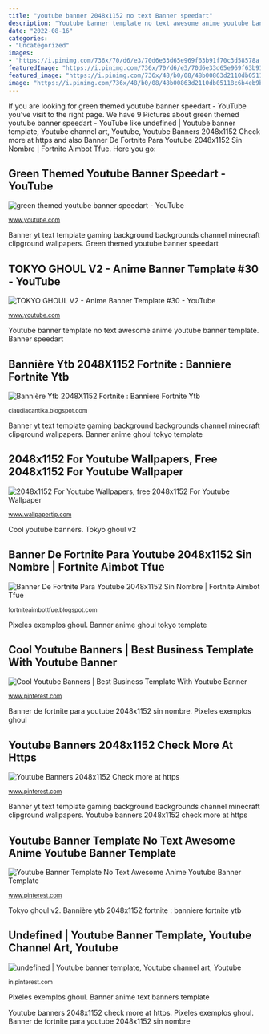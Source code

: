 ```yaml
---
title: "youtube banner 2048x1152 no text Banner speedart"
description: "Youtube banner template no text awesome anime youtube banner template"
date: "2022-08-16"
categories:
- "Uncategorized"
images:
- "https://i.pinimg.com/736x/70/d6/e3/70d6e33d65e969f63b91f70c3d58578a.jpg"
featuredImage: "https://i.pinimg.com/736x/70/d6/e3/70d6e33d65e969f63b91f70c3d58578a.jpg"
featured_image: "https://i.pinimg.com/736x/48/b0/08/48b00863d2110db05118c6b4eb9b2180.jpg"
image: "https://i.pinimg.com/736x/48/b0/08/48b00863d2110db05118c6b4eb9b2180.jpg"
---
```


If you are looking for green themed youtube banner speedart - YouTube you've visit to the right page. We have 9 Pictures about green themed youtube banner speedart - YouTube like undefined | Youtube banner template, Youtube channel art, Youtube, Youtube Banners 2048x1152 Check more at https and also Banner De Fortnite Para Youtube 2048x1152 Sin Nombre | Fortnite Aimbot Tfue. Here you go:

## Green Themed Youtube Banner Speedart - YouTube

![green themed youtube banner speedart - YouTube](https://i.ytimg.com/vi/0uZu29ATcTo/maxresdefault.jpg "Banner de fortnite para youtube 2048x1152 sin nombre")

<small>www.youtube.com</small>

Banner yt text template gaming background backgrounds channel minecraft clipground wallpapers. Green themed youtube banner speedart

## TOKYO GHOUL V2 - Anime Banner Template #30 - YouTube

![TOKYO GHOUL V2 - Anime Banner Template #30 - YouTube](https://i.ytimg.com/vi/2nN3K7h9ypM/maxresdefault.jpg "2048x1152 for youtube wallpapers, free 2048x1152 for youtube wallpaper")

<small>www.youtube.com</small>

Youtube banner template no text awesome anime youtube banner template. Banner speedart

## Bannière Ytb 2048X1152 Fortnite : Banniere Fortnite Ytb

![Bannière Ytb 2048X1152 Fortnite : Banniere Fortnite Ytb](https://lh5.googleusercontent.com/proxy/rsZ0XWGsUF9caayKQqQcap0xbXfcHMcohJtKA56fMcOGHW8tUOLJ_FWmLzLm26Bagif-l-WAi2uVOjz6EFWssjXHJ4z1C-Rus4s6VqIDji_umg-RdS3Vj_Myl9FmxsYu3ne3Gc537iICFOU86h-P4L18dfqxCuDdPQ=w1200-h630-p-k-no-nu "Banner de fortnite para youtube 2048x1152 sin nombre")

<small>claudiacantika.blogspot.com</small>

Banner yt text template gaming background backgrounds channel minecraft clipground wallpapers. Banner anime ghoul tokyo template

## 2048x1152 For Youtube Wallpapers, Free 2048x1152 For Youtube Wallpaper

![2048x1152 For Youtube Wallpapers, free 2048x1152 For Youtube Wallpaper](https://wi.wallpapertip.com/wsimgs/62-629996_free-youtube-banner-templates-free-youtube-banner-templates.jpg "Tokyo ghoul v2")

<small>www.wallpapertip.com</small>

Cool youtube banners. Tokyo ghoul v2

## Banner De Fortnite Para Youtube 2048x1152 Sin Nombre | Fortnite Aimbot Tfue

![Banner De Fortnite Para Youtube 2048x1152 Sin Nombre | Fortnite Aimbot Tfue](https://lh3.googleusercontent.com/proxy/g5NiIzofVPCrcbLXnpipZdCgaLjOi-DDMEz7ieAN4sM4UbOisVGs-ToNachO-3-4SxknckucSVj1CXYKoBA7N2tQADaNv7C_jadDDZe9HuwACNaHmWwoyXHyEXOrrcuR=w1200-h630-p-k-no-nu "Banner anime text banners template")

<small>fortniteaimbottfue.blogspot.com</small>

Pixeles exemplos ghoul. Banner anime ghoul tokyo template

## Cool Youtube Banners | Best Business Template With Youtube Banner

![Cool Youtube Banners | Best Business Template With Youtube Banner](https://i.pinimg.com/736x/70/d6/e3/70d6e33d65e969f63b91f70c3d58578a.jpg "Banner anime ghoul tokyo template")

<small>www.pinterest.com</small>

Banner de fortnite para youtube 2048x1152 sin nombre. Pixeles exemplos ghoul

## Youtube Banners 2048x1152 Check More At Https

![Youtube Banners 2048x1152 Check more at https](https://i.pinimg.com/736x/61/06/a7/6106a7223f0b1c7a82ba86955721517a.jpg "Banner anime ghoul tokyo template")

<small>www.pinterest.com</small>

Banner yt text template gaming background backgrounds channel minecraft clipground wallpapers. Youtube banners 2048x1152 check more at https

## Youtube Banner Template No Text Awesome Anime Youtube Banner Template

![Youtube Banner Template No Text Awesome Anime Youtube Banner Template](https://i.pinimg.com/736x/48/b0/08/48b00863d2110db05118c6b4eb9b2180.jpg "Pixeles exemplos ghoul")

<small>www.pinterest.com</small>

Tokyo ghoul v2. Bannière ytb 2048x1152 fortnite : banniere fortnite ytb

## Undefined | Youtube Banner Template, Youtube Channel Art, Youtube

![undefined | Youtube banner template, Youtube channel art, Youtube](https://i.pinimg.com/originals/83/75/16/8375167a3b5d54662630ab1adc1f56a8.png "Bannière ytb 2048x1152 fortnite : banniere fortnite ytb")

<small>in.pinterest.com</small>

Pixeles exemplos ghoul. Banner anime text banners template

Youtube banners 2048x1152 check more at https. Pixeles exemplos ghoul. Banner de fortnite para youtube 2048x1152 sin nombre
